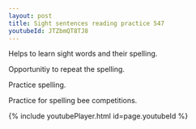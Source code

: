 ```yaml
---
layout: post
title: Sight sentences reading practice 547
youtubeId: JTZbmQT8TJ8
---
```

 
 
Helps to learn sight words and their spelling.

Opportunitiy to repeat the spelling. 

Practice spelling. 
 
Practice for spelling bee competitions. 
 
{% include youtubePlayer.html id=page.youtubeId %}
 
 
